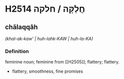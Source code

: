 # H2514 חֲלַקָּה / חלקה

## chălaqqâh

_(khal-ak-kaw' | huh-lahk-KAW | huh-la-KA)_

### Definition

feminine noun; feminine from [[H2505]]; flattery; flattery.

- flattery, smoothness, fine promises
